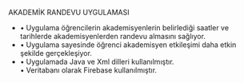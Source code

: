 
AKADEMİK RANDEVU UYGULAMASI
<ul>
<li>•	Uygulama öğrencilerin akademisyenlerin belirlediği saatler ve tarihlerde akademisyenlerden randevu almasını sağlıyor.</li>
<li>•	Uygulama sayesinde öğrenci akademisyen etkileşimi daha etkin şekilde gerçekleşiyor.</li>
<li>•	Uygulamada Java ve Xml dilleri kullanılmıştır.</li>
• Veritabanı olarak Firebase kullanılmıştır.
</ul>
